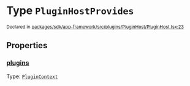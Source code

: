 # Type `PluginHostProvides`
<sub>Declared in [packages/sdk/app-framework/src/plugins/PluginHost/PluginHost.tsx:23](https://github.com/dxos/dxos/blob/8ed3715dc/packages/sdk/app-framework/src/plugins/PluginHost/PluginHost.tsx#L23)</sub>




## Properties
### [plugins](https://github.com/dxos/dxos/blob/8ed3715dc/packages/sdk/app-framework/src/plugins/PluginHost/PluginHost.tsx#L24)
Type: <code>[PluginContext](/api/@dxos/app-framework/types/PluginContext)</code>





